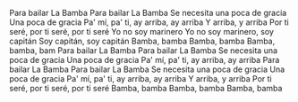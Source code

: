 Para bailar La Bamba
Para bailar La Bamba
Se necesita una poca de gracia
Una poca de gracia
Pa' mí, pa' ti, ay arriba, ay arriba
Y arriba, y arriba
Por ti seré, por ti seré, por ti seré
Yo no soy marinero
Yo no soy marinero, soy capitán
Soy capitán, soy capitán
Bamba, bamba
Bamba, bamba
Bamba, bamba, bam
Para bailar La Bamba
Para bailar La Bamba
Se necesita una poca de gracia
Una poca de gracia
Pa' mí, pa' ti, ay arriba, ay arriba
Para bailar La Bamba
Para bailar La Bamba
Se necesita una poca de gracia
Una poca de gracia
Pa' mí, pa' ti, ay arriba, ay arriba
Y arriba, y arriba
Por ti seré, por ti seré, por ti seré
Bamba, bamba
Bamba, bamba
Bamba, bamba
